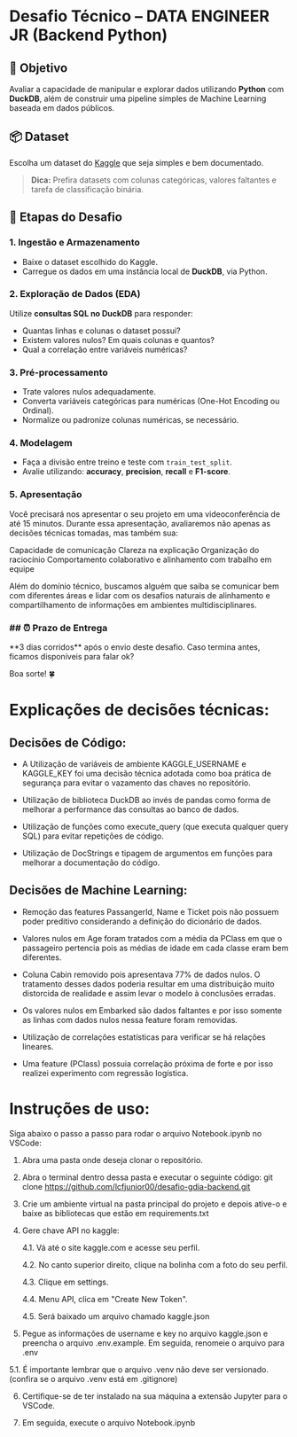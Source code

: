 # Desafio Técnico – DATA ENGINEER JR (Backend Python)

## 🎯 Objetivo

Avaliar a capacidade de manipular e explorar dados utilizando **Python** com **DuckDB**, além de construir uma pipeline simples de Machine Learning baseada em dados públicos.

## 📦 Dataset

Escolha um dataset do [Kaggle](https://www.kaggle.com/datasets) que seja simples e bem documentado.

> **Dica:** Prefira datasets com colunas categóricas, valores faltantes e tarefa de classificação binária.


## 📌 Etapas do Desafio

### 1. Ingestão e Armazenamento

* Baixe o dataset escolhido do Kaggle.
* Carregue os dados em uma instância local de **DuckDB**, via Python.

### 2. Exploração de Dados (EDA)

Utilize **consultas SQL no DuckDB** para responder:

* Quantas linhas e colunas o dataset possui?
* Existem valores nulos? Em quais colunas e quantos?
* Qual a correlação entre variáveis numéricas?

### 3. Pré-processamento

* Trate valores nulos adequadamente.
* Converta variáveis categóricas para numéricas (One-Hot Encoding ou Ordinal).
* Normalize ou padronize colunas numéricas, se necessário.

### 4. Modelagem

* Faça a divisão entre treino e teste com `train_test_split`.
* Avalie utilizando: **accuracy**, **precision**, **recall** e **F1-score**.

### 5. Apresentação
Você precisará nos apresentar o seu projeto em uma videoconferência de até 15 minutos.
Durante essa apresentação, avaliaremos não apenas as decisões técnicas tomadas, mas também sua:

Capacidade de comunicação
Clareza na explicação
Organização do raciocínio
Comportamento colaborativo e alinhamento com trabalho em equipe

Além do domínio técnico, buscamos alguém que saiba se comunicar bem com diferentes áreas e lidar com os desafios naturais de alinhamento e compartilhamento de informações em ambientes multidisciplinares.


### ## ⏰ Prazo de Entrega

*\*3 dias corridos\*\* após o envio deste desafio. Caso termina antes, ficamos disponíveis para falar ok? 

Boa sorte! 🍀


# Explicações de decisões técnicas:


## Decisões de Código:

* A Utilização de variáveis de ambiente KAGGLE_USERNAME e KAGGLE_KEY foi uma decisão técnica adotada como boa prática de segurança para evitar o vazamento das chaves no repositório.

* Utilização de biblioteca DuckDB ao invés de pandas como forma de melhorar a performance das consultas ao banco de dados.

* Utilização de funções como execute_query (que executa qualquer query SQL) para evitar repetições de código.

* Utilização de DocStrings e tipagem de argumentos em funções para melhorar a documentação do código.

## Decisões de Machine Learning:

* Remoção das features PassangerId, Name e Ticket pois não possuem poder preditivo considerando a definição do dicionário de dados.

* Valores nulos em Age foram tratados com a média da PClass em que o passageiro pertencia pois as médias de idade em cada classe eram bem diferentes.

* Coluna Cabin removido pois apresentava 77% de dados nulos. O tratamento desses dados poderia resultar em uma distribuição muito distorcida de realidade e assim levar o modelo à conclusões erradas.

* Os valores nulos em Embarked são dados faltantes e por isso somente as linhas com dados nulos nessa feature foram removidas.

* Utilização de correlações estatísticas para verificar se há relações lineares.

* Uma feature (PClass) possuia correlação próxima de forte e por isso realizei experimento com regressão logística.


# Instruções de uso:
Siga abaixo o passo a passo para rodar o arquivo Notebook.ipynb no VSCode:

1. Abra uma pasta onde deseja clonar o repositório.

2. Abra o terminal dentro dessa pasta e executar o seguinte código: git clone https://github.com/lcfjunior00/desafio-gdia-backend.git

3. Crie um ambiente virtual na pasta principal do projeto e depois ative-o e baixe as bibliotecas que estão em requirements.txt 

4. Gere chave API no kaggle:

    4.1. Vá até o site kaggle.com e acesse seu perfil.

    4.2. No canto superior direito, clique na bolinha com a foto do seu perfil.

    4.3. Clique em settings.

    4.4. Menu API, clica em "Create New Token".

    4.5. Será baixado um arquivo chamado kaggle.json

5. Pegue as informações de username e key no arquivo kaggle.json e preencha o arquivo .env.example. Em seguida, renomeie o arquivo para .env

5.1. É importante lembrar que o arquivo .venv não deve ser versionado. (confira se o arquivo .venv está em .gitignore)

6. Certifique-se de ter instalado na sua máquina a extensão Jupyter para o VSCode.

7. Em seguida, execute o arquivo Notebook.ipynb